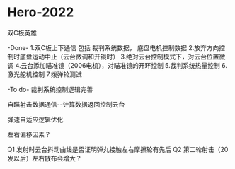 # Hero-2022
双C板英雄

-Done-
1.双C板上下通信
  包括 裁判系统数据， 底盘电机控制数据
2.放弃方向控制时底盘运动中止（云台微调和开镜时）
3.绝对云台控制模式下，对云台位置微调
4.云台添加瞄准镜（2006电机），对瞄准镜的开环控制
5.裁判系统热量控制
6.激光舵机控制
7.拨弹轮测试

-To do-
裁判系统控制逻辑完善

自瞄射击数据通信--计算数据返回控制云台

弹速自适应逻辑优化

左右偏移因素？

Q1 发射时云台抖动曲线是否证明弹丸接触左右摩擦轮有先后
Q2 第二轮射击（20发以后）左右散布会增大？
